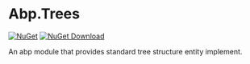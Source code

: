 # Abp.Trees

[![NuGet](https://img.shields.io/nuget/v/EasyAbp.Trees.Domain.Shared.svg?style=flat-square)](https://www.nuget.org/packages/EasyAbp.Trees.Domain.Shared)
[![NuGet Download](https://img.shields.io/nuget/dt/EasyAbp.Trees.Domain.Shared.svg?style=flat-square)](https://www.nuget.org/packages/EasyAbp.Trees.Domain.Shared)

An abp module that provides standard tree structure entity implement.

